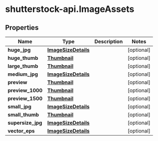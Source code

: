 # shutterstock-api.ImageAssets

## Properties
Name | Type | Description | Notes
------------ | ------------- | ------------- | -------------
**huge_jpg** | [**ImageSizeDetails**](ImageSizeDetails.md) |  | [optional] 
**huge_thumb** | [**Thumbnail**](Thumbnail.md) |  | [optional] 
**large_thumb** | [**Thumbnail**](Thumbnail.md) |  | [optional] 
**medium_jpg** | [**ImageSizeDetails**](ImageSizeDetails.md) |  | [optional] 
**preview** | [**Thumbnail**](Thumbnail.md) |  | [optional] 
**preview_1000** | [**Thumbnail**](Thumbnail.md) |  | [optional] 
**preview_1500** | [**Thumbnail**](Thumbnail.md) |  | [optional] 
**small_jpg** | [**ImageSizeDetails**](ImageSizeDetails.md) |  | [optional] 
**small_thumb** | [**Thumbnail**](Thumbnail.md) |  | [optional] 
**supersize_jpg** | [**ImageSizeDetails**](ImageSizeDetails.md) |  | [optional] 
**vector_eps** | [**ImageSizeDetails**](ImageSizeDetails.md) |  | [optional] 


